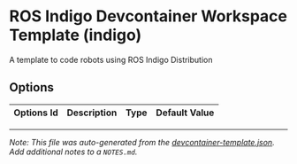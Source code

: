 
# ROS Indigo Devcontainer Workspace Template (indigo)

A template to code robots using ROS Indigo Distribution

## Options

| Options Id | Description | Type | Default Value |
|-----|-----|-----|-----|




---

_Note: This file was auto-generated from the [devcontainer-template.json](https://github.com/JuanCSUCoder/RobotEn/blob/main/src/indigo/devcontainer-template.json).  Add additional notes to a `NOTES.md`._
